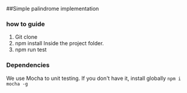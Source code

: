 ##Simple palindrome implementation

### how to guide

 1. Git clone
 2. npm install Inside the project folder.
 3. npm run test


### Dependencies

 We use Mocha to unit testing.
 If you don't have it, install globally ```npm i mocha -g```
